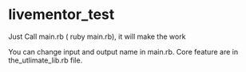 # livementor_test

Just Call main.rb ( ruby main.rb), it will make the work

You can change input and output name in main.rb.
Core feature are in the_utlimate_lib.rb file.